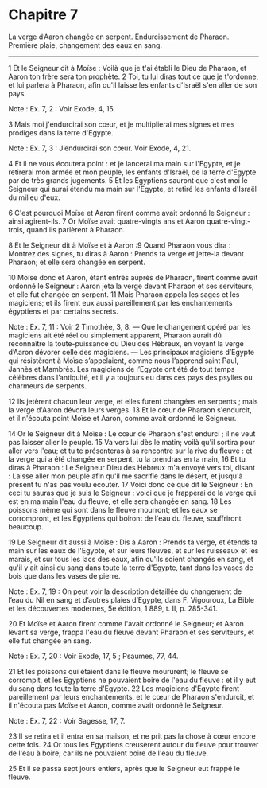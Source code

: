 # Chapitre 7

La verge d’Aaron changée en serpent.
Endurcissement de Pharaon.
Première plaie, changement des eaux en sang.

***

1 Et le Seigneur dit à Moïse : Voilà que je t'ai établi le Dieu de Pharaon, et Aaron ton frère sera ton prophète. 2 Toi, tu lui diras tout ce que je t'ordonne, et lui parlera à Pharaon, afin qu'il laisse les enfants d'Israël s'en aller de son pays.

<span class="bible-note">Note : </span> Ex. 7, 2 : Voir Exode, 4, 15.

3 Mais moi j'endurcirai son cœur, et je multiplierai mes signes et mes prodiges dans la terre d'Egypte.

<span class="bible-note">Note : </span> Ex. 7, 3 : J’endurcirai son cœur. Voir Exode, 4, 21.

4 Et il ne vous écoutera point : et je lancerai ma main sur l'Egypte, et je retirerai mon armée et mon peuple, les enfants d'Israël, de la terre d'Egypte par de très grands jugements. 5 Et les Egyptiens sauront que c'est moi le Seigneur qui aurai étendu ma main sur l'Egypte, et retiré les enfants d'Israël du milieu d'eux.


6 C'est pourquoi Moïse et Aaron firent comme avait ordonné le Seigneur : ainsi agirent-ils. 7 Or Moïse avait quatre-vingts ans et Aaron quatre-vingt-trois, quand ils parlèrent à Pharaon.


8 Et le Seigneur dit à Moïse et à Aaron :9 Quand Pharaon vous dira : Montrez des signes, tu diras à Aaron : Prends ta verge et jette-la devant Pharaon; et elle sera changée en serpent.


10 Moïse donc et Aaron, étant entrés auprès de Pharaon, firent comme avait ordonné le Seigneur : Aaron jeta la verge devant Pharaon et ses serviteurs, et elle fut changée en serpent. 11 Mais Pharaon appela les sages et les magiciens; et ils firent eux aussi pareillement par les enchantements égyptiens et par certains secrets.

<span class="bible-note">Note : </span> Ex. 7, 11 : Voir 2 Timothée, 3, 8. ― Que le changement opéré par les magiciens ait été réel ou simplement apparent, Pharaon aurait dû reconnaître la toute-puissance du Dieu des Hébreux, en voyant la verge d’Aaron dévorer celle des magiciens. ― Les principaux magiciens d’Egypte qui résistèrent à Moïse s’appelaient, comme nous l’apprend saint Paul, Jannès et Mambrès. Les magiciens de l’Egypte ont été de tout temps célèbres dans l’antiquité, et il y a toujours eu dans ces pays des psylles ou charmeurs de serpents.

12 Ils jetèrent chacun leur verge, et elles furent changées en serpents ; mais la verge d'Aaron dévora leurs verges. 13 Et le cœur de Pharaon s'endurcit, et il n'écouta point Moïse et Aaron, comme avait ordonné le Seigneur.


14 Or le Seigneur dit à Moïse : Le cœur de Pharaon s'est endurci ; il ne veut pas laisser aller le peuple. 15 Va vers lui dès le matin; voilà qu'il sortira pour aller vers l'eau; et tu te présenteras à sa rencontre sur la rive du fleuve : et la verge qui a été changée en serpent, tu la prendras en ta main, 16 Et tu diras à Pharaon : Le Seigneur Dieu des Hébreux m'a envoyé vers toi, disant : Laisse aller mon peuple afin qu'il me sacrifie dans le désert, et jusqu'à présent tu n'as pas voulu écouter. 17 Voici donc ce que dit le Seigneur : En ceci tu sauras que je suis le Seigneur : voici que je frapperai de la verge qui est en ma main l'eau du fleuve, et elle sera changée en sang. 18 Les poissons même qui sont dans le fleuve mourront; et les eaux se corrompront, et les Egyptiens qui boiront de l'eau du fleuve, souffriront beaucoup.


19 Le Seigneur dit aussi à Moïse : Dis à Aaron : Prends ta verge, et étends ta main sur les eaux de l'Egypte, et sur leurs fleuves, et sur les ruisseaux et les marais, et sur tous les lacs des eaux, afin qu'ils soient changés en sang, et qu'il y ait ainsi du sang dans toute la terre d'Egypte, tant dans les vases de bois que dans les vases de pierre.

<span class="bible-note">Note : </span> Ex. 7, 19 : On peut voir la description détaillée du changement de l’eau du Nil en sang et d’autres plaies d’Egypte, dans F. Vigouroux, La Bible et les découvertes modernes, 5e édition, 1 889, t. II, p. 285-341.


20 Et Moïse et Aaron firent comme l'avait ordonné le Seigneur; et Aaron levant sa verge, frappa l'eau du fleuve devant Pharaon et ses serviteurs, et elle fut changée en sang.

<span class="bible-note">Note : </span> Ex. 7, 20 : Voir Exode, 17, 5 ; Psaumes, 77, 44.

21 Et les poissons qui étaient dans le fleuve moururent; le fleuve se corrompit, et les Egyptiens ne pouvaient boire de l'eau du fleuve : et il y eut du sang dans toute la terre d'Egypte. 22 Les magiciens d'Egypte firent pareillement par leurs enchantements, et le cœur de Pharaon s'endurcit, et il n'écouta pas Moïse et Aaron, comme avait ordonné le Seigneur.

<span class="bible-note">Note : </span> Ex. 7, 22 : Voir Sagesse, 17, 7.

23 Il se retira et il entra en sa maison, et ne prit pas la chose à cœur encore cette fois. 24 Or tous les Egyptiens creusèrent autour du fleuve pour trouver de l'eau à boire; car ils ne pouvaient boire de l'eau du fleuve.


25 Et il se passa sept jours entiers, après que le Seigneur eut frappé le fleuve.


